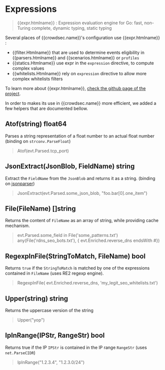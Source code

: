 # Expressions

> {{expr.htmlname}} : Expression evaluation engine for Go: fast, non-Turing complete, dynamic typing, static typing


Several places of {{crowdsec.name}}'s configuration use {{expr.htmlname}} :

 - {{filter.Htmlname}} that are used to determine events eligibility in {{parsers.htmlname}} and {{scenarios.htmlname}} or `profiles`
 - {{statics.Htmlname}} use expr in the `expression` directive, to compute complex values
 - {{whitelists.Htmlname}} rely on `expression` directive to allow more complex whitelists filters

To learn more about {{expr.htmlname}}, [check the github page of the project](https://github.com/antonmedv/expr/blob/master/docs/Language-Definition.md).

In order to makes its use in {{crowdsec.name}} more efficient, we added a few helpers that are documented bellow.

## Atof(string) float64

Parses a string representation of a float number to an actual float number (binding on `strconv.ParseFloat`)

> Atof(evt.Parsed.tcp_port)


## JsonExtract(JsonBlob, FieldName) string

Extract the `FieldName` from the `JsonBlob` and returns it as a string. (binding on [jsonparser](https://github.com/buger/jsonparser/))

> JsonExtract(evt.Parsed.some_json_blob, "foo.bar[0].one_item")

## File(FileName) []string

Returns the content of `FileName` as an array of string, while providing cache mechanism.

> evt.Parsed.some_field in File('some_patterns.txt')
> any(File('rdns_seo_bots.txt'), { evt.Enriched.reverse_dns endsWith #})

## RegexpInFile(StringToMatch, FileName) bool

Returns `true` if the `StringToMatch` is matched by one of the expressions contained in `FileName` (uses RE2 regexp engine).

> RegexpInFile( evt.Enriched.reverse_dns, 'my_legit_seo_whitelists.txt')

## Upper(string) string

Returns the uppercase version of the string

> Upper("yop")

## IpInRange(IPStr, RangeStr) bool

Returns true if the IP `IPStr` is contained in the IP range `RangeStr` (uses `net.ParseCIDR`)

> IpInRange("1.2.3.4", "1.2.3.0/24")
